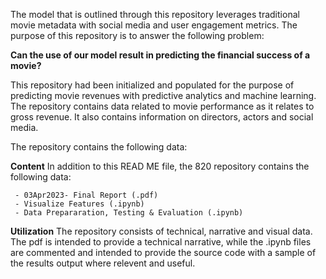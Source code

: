 The model that is outlined through this repository leverages traditional movie metadata with social media and user engagement metrics. 
The purpose of this repository is to answer the following problem:

**Can the use of our model result in predicting the financial success of a movie?**

This repository had been initialized and populated for the purpose of predicting movie revenues with predictive analytics and machine learning. The repository contains data related to movie performance as it relates to gross revenue. It also contains information on directors, actors and social media.

The repository contains the following data:

**Content**
In addition to this READ ME file, the 820 repository contains the following data:

     - 03Apr2023- Final Report (.pdf)
     - Visualize Features (.ipynb)
     - Data Prepararation, Testing & Evaluation (.ipynb)

**Utilization**
The repository consists of technical, narrative and visual data. The pdf is intended to provide a technical narrative, while the .ipynb files are commented and intended to provide the source code with a sample of the results output where relevent and useful.
